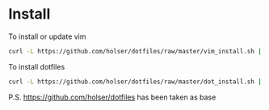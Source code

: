 # Install

To install or update vim

```bash
curl -L https://github.com/holser/dotfiles/raw/master/vim_install.sh | /bin/bash
```

To install dotfiles

```bash
curl -L https://github.com/holser/dotfiles/raw/master/dot_install.sh | /bin/bash
```

P.S.
https://github.com/holser/dotfiles has been taken as base


